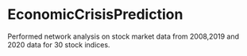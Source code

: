 # EconomicCrisisPrediction
Performed network analysis on stock market data from 2008,2019 and 2020 data for 30 stock indices.
